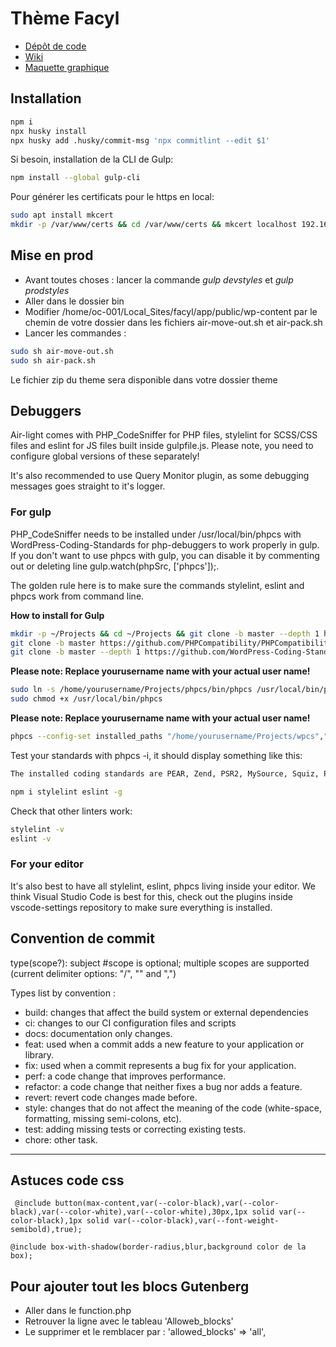 # Thème Facyl

- [Dépôt de code](https://github.com/lorangecarre/facyl)
- [Wiki](https://github.com/lorangecarre/facyl/wiki)
- [Maquette graphique](https://www.figma.com/file/VkshSL9RZO6M1HZarlmsnk/Maquette-FACYL?node-id=0%3A1)

## Installation

```bash
npm i 
npx husky install 
npx husky add .husky/commit-msg 'npx commitlint --edit $1'
```

Si besoin, installation de la CLI de Gulp:
```bash
npm install --global gulp-cli
```

Pour générer les certificats pour le https en local:
```bash
sudo apt install mkcert
mkdir -p /var/www/certs && cd /var/www/certs && mkcert localhost 192.168.x.xxx ::1
```

## Mise en prod

- Avant toutes choses : lancer la commande *gulp devstyles* et *gulp prodstyles*
- Aller dans le dossier bin
- Modifier /home/oc-001/Local_Sites/facyl/app/public/wp-content par le chemin de votre dossier dans les fichiers air-move-out.sh et air-pack.sh
- Lancer les commandes : 
```bash
sudo sh air-move-out.sh
sudo sh air-pack.sh
```

Le fichier zip du theme sera disponible dans votre dossier theme

## Debuggers

Air-light comes with PHP_CodeSniffer for PHP files, stylelint for SCSS/CSS files and eslint for JS files built inside gulpfile.js. Please note, you need to configure global versions of these separately!

It's also recommended to use Query Monitor plugin, as some debugging messages goes straight to it's logger.

### For gulp
PHP_CodeSniffer needs to be installed under /usr/local/bin/phpcs with WordPress-Coding-Standards for php-debuggers to work properly in gulp. If you don't want to use phpcs with gulp, you can disable it by commenting out or deleting line gulp.watch(phpSrc, ['phpcs']);.

The golden rule here is to make sure the commands stylelint, eslint and phpcs work from command line.

**How to install for Gulp**

```bash
mkdir -p ~/Projects && cd ~/Projects && git clone -b master --depth 1 https://github.com/squizlabs/PHP_CodeSniffer.git phpcs
git clone -b master https://github.com/PHPCompatibility/PHPCompatibility
git clone -b master --depth 1 https://github.com/WordPress-Coding-Standards/WordPress-Coding-Standards.git wpcs
```

**Please note: Replace yourusername name with your actual user name!**
```bash
sudo ln -s /home/yourusername/Projects/phpcs/bin/phpcs /usr/local/bin/phpcs
sudo chmod +x /usr/local/bin/phpcs
```

**Please note: Replace yourusername name with your actual user name!**
```bash
phpcs --config-set installed_paths "/home/yourusername/Projects/wpcs","/home/yourusername/Projects/PHPCompatibility"
```

Test your standards with phpcs -i, it should display something like this:

```bash
The installed coding standards are PEAR, Zend, PSR2, MySource, Squiz, PSR1, PSR12, PHPCompatibility, WordPress, WordPress-Extra, WordPress-Docs and WordPress-Core
```

```bash
npm i stylelint eslint -g
```

Check that other linters work:
```bash
stylelint -v 
eslint -v
```

### For your editor

It's also best to have all stylelint, eslint, phpcs living inside your editor. We think Visual Studio Code is best for this, check out the plugins inside vscode-settings repository to make sure everything is installed.

## Convention de commit
type(scope?): subject #scope is optional; multiple scopes are supported (current delimiter options: "/", "" and ",")

Types list by convention :

- build: changes that affect the build system or external dependencies
- ci: changes to our CI configuration files and scripts
- docs: documentation only changes.
- feat: used when a commit adds a new feature to your application or library.
- fix: used when a commit represents a bug fix for your application.
- perf: a code change that improves performance.
- refactor: a code change that neither fixes a bug nor adds a feature.
- revert: revert code changes made before.
- style: changes that do not affect the meaning of the code (white-space, formatting, missing semi-colons, etc).
- test: adding missing tests or correcting existing tests.
- chore: other task.

---

## Astuces code css
` @include button(max-content,var(--color-black),var(--color-black),var(--color-white),var(--color-white),30px,1px solid var(--color-black),1px solid var(--color-black),var(--font-weight-semibold),true);`

` @include box-with-shadow(border-radius,blur,background color de la box); `

## Pour ajouter tout les blocs Gutenberg 

- Aller dans le function.php
- Retrouver la ligne avec le tableau 'Alloweb_blocks'
- Le supprimer et le remblacer par :    'allowed_blocks' => 'all',
